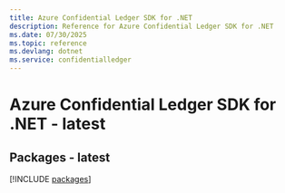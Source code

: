 ```yaml
---
title: Azure Confidential Ledger SDK for .NET
description: Reference for Azure Confidential Ledger SDK for .NET
ms.date: 07/30/2025
ms.topic: reference
ms.devlang: dotnet
ms.service: confidentialledger
---
```

# Azure Confidential Ledger SDK for .NET - latest
## Packages - latest
[!INCLUDE [packages](confidential-ledger-index.md)]